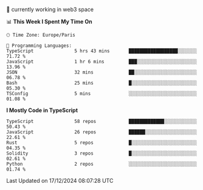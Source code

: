 🔭 currently working in web3 space

<!--START_SECTION:waka-->
📊 **This Week I Spent My Time On** 

```text
🕑︎ Time Zone: Europe/Paris

💬 Programming Languages: 
TypeScript               5 hrs 43 mins       ██████████████████░░░░░░░   71.72 % 
JavaScript               1 hr 6 mins         ███░░░░░░░░░░░░░░░░░░░░░░   13.96 % 
JSON                     32 mins             ██░░░░░░░░░░░░░░░░░░░░░░░   06.78 % 
Bash                     25 mins             █░░░░░░░░░░░░░░░░░░░░░░░░   05.30 % 
TSConfig                 5 mins              ░░░░░░░░░░░░░░░░░░░░░░░░░   01.08 % 
```

**I Mostly Code in TypeScript** 

```text
TypeScript               58 repos            █████████████░░░░░░░░░░░░   50.43 % 
JavaScript               26 repos            ██████░░░░░░░░░░░░░░░░░░░   22.61 % 
Rust                     5 repos             █░░░░░░░░░░░░░░░░░░░░░░░░   04.35 % 
Solidity                 3 repos             █░░░░░░░░░░░░░░░░░░░░░░░░   02.61 % 
Python                   2 repos             ░░░░░░░░░░░░░░░░░░░░░░░░░   01.74 % 
```




 Last Updated on 17/12/2024 08:07:28 UTC
<!--END_SECTION:waka-->
